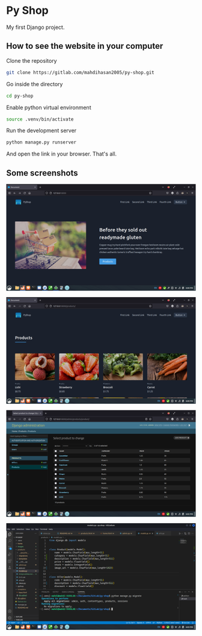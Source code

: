 # Py Shop

My first Django project.

## How to see the website in your computer

Clone the repository

```bash
git clone https://gitlab.com/mahdihasan2005/py-shop.git
```
Go inside the directory

```bash
cd py-shop
```
Enable python virtual environment

```bash
source .venv/bin/activate
```
Run the development server

```bash
python manage.py runserver
```

And open the link in your browser. That's all.

## Some screenshots

![Screetshot1](images/ss01.png)

![Screetshot1](images/ss02.png)

![Screetshot1](images/ss03.png)

![Screetshot1](images/ss04.png)
